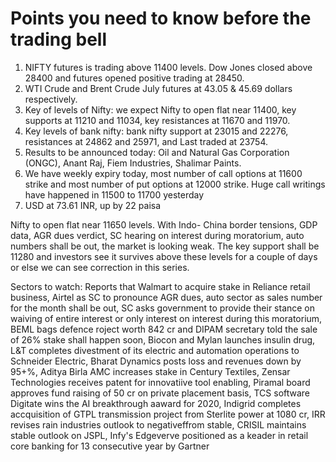 # Points you need to know before the trading bell
1. NIFTY futures is trading above 11400 levels. Dow Jones closed above 28400 and futures opened positive trading at 28450.
2. WTI Crude and Brent Crude July futures at 43.05 & 45.69 dollars respectively.
3. Key of levels of Nifty: we expect Nifty to open flat near 11400, key supports at 11210 and 11034, key resistances at 11670 and 11970.
4. Key levels of bank nifty: bank nifty support at 23015 and 22276, resistances at 24862 and 25971, and Last traded at 23754.
5. Results to be announced today: Oil and Natural Gas Corporation (ONGC), Anant Raj, Fiem Industries, Shalimar Paints.
6. We have weekly expiry today, most number of call options at 11600 strike and most number of put options at 12000 strike. Huge call writings have happened in 11500 to 11700 yesterday
7. USD at 73.61 INR, up by 22 paisa

Nifty to open flat near 11650 levels. With Indo- China border tensions, GDP data, AGR dues verdict, SC hearing on interest during moratorium, auto numbers shall be out, the market is looking weak. The key support shall be 11280 and investors see it survives above these levels for a couple of days or else we can see correction in this series.

Sectors to watch: Reports that Walmart to acquire stake in Reliance retail business, Airtel as SC to pronounce AGR dues, auto sector as sales number for the month shall be out, SC asks government to provide their stance on waiving of entire interest or only interest on interest during this moratorium, BEML bags defence roject worth 842 cr and DIPAM secretary told the sale of 26% stake shall happen soon, Biocon and Mylan launches insulin drug, L&T completes divestment of its electric and automation operations to Schneider Electric, Bharat Dynamics posts loss and revenues down by 95+%, Aditya Birla AMC increases stake in Century Textiles, Zensar Technologies receives patent for innovatiive tool enabling, Piramal board approves fund raising of 50 cr on private placement basis, TCS software Digitate wins the AI breakthrough aaward for 2020, Indigrid completes accquisition of GTPL transmission project from Sterlite power at 1080 cr, IRR revises rain industries outlook to negativeffrom stable, CRISIL maintains stable outlook on JSPL, Infy's Edgeverve positioned as a keader in retail core banking for 13 consecutive year by Gartner
